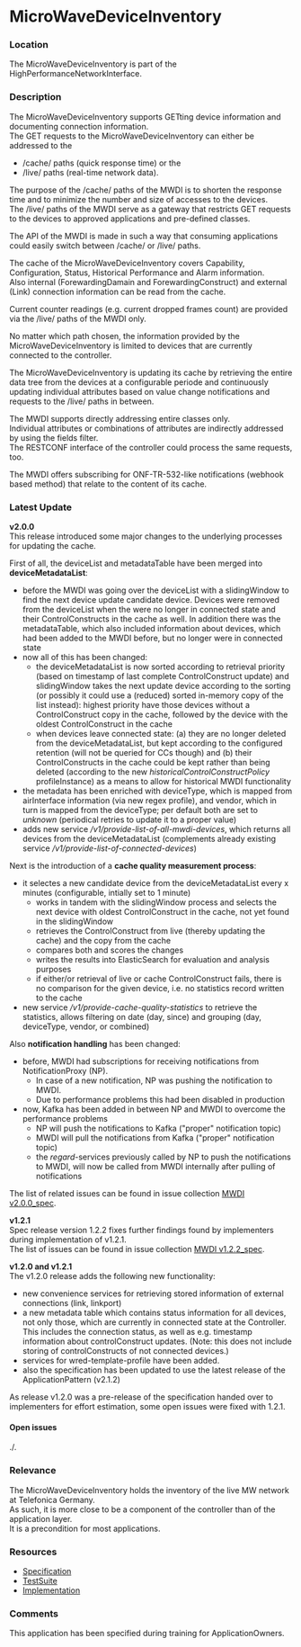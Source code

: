 # MicroWaveDeviceInventory  

### Location  
The MicroWaveDeviceInventory is part of the HighPerformanceNetworkInterface.  

### Description  
The MicroWaveDeviceInventory supports GETting device information and documenting connection information.  
The GET requests to the MicroWaveDeviceInventory can either be addressed to the  
 - /cache/ paths (quick response time) or the  
 - /live/ paths  (real-time network data).  

The purpose of the /cache/ paths of the MWDI is to shorten the response time and to minimize the number and size of accesses to the devices.  
The /live/ paths of the MWDI serve as a gateway that restricts GET requests to the devices to approved applications and pre-defined classes.  

The API of the MWDI is made in such a way that consuming applications could easily switch between /cache/ or /live/ paths.  

The cache of the MicroWaveDeviceInventory covers Capability, Configuration, Status, Historical Performance and Alarm information.  
Also internal (ForewardingDamain and ForewardingConstruct) and external (Link) connection information can be read from the cache.

Current counter readings (e.g. current dropped frames count) are provided via the /live/ paths of the MWDI only.  

No matter which path chosen, the information provided by the MicroWaveDeviceInventory is limited to devices that are currently connected to the controller.  

The MicroWaveDeviceInventory is updating its cache by retrieving the entire data tree from the devices at a configurable periode and continuously updating individual attributes based on value change notifications and requests to the /live/ paths in between.  

The MWDI supports directly addressing entire classes only.  
Individual attributes or combinations of attributes are indirectly addressed by using the fields filter.  
The RESTCONF interface of the controller could process the same requests, too.  

The MWDI offers subscribing for ONF-TR-532-like notifications (webhook based method) that relate to the content of its cache.  

### Latest Update  

**v2.0.0**  
This release introduced some major changes to the underlying processes for updating the cache.  

First of all, the deviceList and metadataTable have been merged into **deviceMetadataList**:
- before the MWDI was going over the deviceList with a slidingWindow to find the next device update candidate device. Devices were removed from the deviceList when the were no longer in connected state and their ControlConstructs in the cache as well. In addition there was the metadataTable, which also included information about devices, which had been added to the MWDI before, but no longer were in connected state
- now all of this has been changed:
  - the deviceMetadataList is now sorted according to retrieval priority (based on timestamp of last complete ControlConstruct update) and slidingWindow takes the next update device according to the sorting (or possibly it could use a (reduced) sorted in-memory copy of the list instead): highest priority have those devices without a ControlConstruct copy in the cache, followed by the device with the oldest ControlConstruct in the cache
  - when devices leave connected state: (a) they are no longer deleted from the deviceMetadataList, but kept according to the configured retention (will not be queried for CCs though) and (b) their ControlConstructs in the cache could be kept rather than being deleted (according to the new *historicalControlConstructPolicy* profileInstance) as a means to allow for historical MWDI functionality
- the metadata has been enriched with deviceType, which is mapped from airInterface information (via new regex profile), and vendor, which in turn is mapped from the deviceType; per default both are set to *unknown* (periodical retries to update it to a proper value)
- adds new service */v1/provide-list-of-all-mwdi-devices*, which returns all devices from the deviceMetadataList (complements already existing service */v1/provide-list-of-connected-devices*)

Next is the introduction of a **cache quality measurement process**:
- it selectes a new candidate device from the deviceMetadataList every x minutes (configurable, intially set to 1 minute)
  - works in tandem with the slidingWindow process and selects the next device with oldest ControlConstruct in the cache, not yet found in the slidingWindow
  - retrieves the ControlConstruct from live (thereby updating the cache) and the copy from the cache
  - compares both and scores the changes
  - writes the results into ElasticSearch for evaluation and analysis purposes
  - if either/or retrieval of live or cache ControlConstruct fails, there is no comparison for the given device, i.e. no statistics record written to the cache
- new service */v1/provide-cache-quality-statistics* to retrieve the statistics, allows filtering on date (day, since) and grouping (day, deviceType, vendor, or combined)

Also **notification handling** has been changed:
- before, MWDI had subscriptions for receiving notifications from NotificationProxy (NP).
  - In case of a new notification, NP was pushing the notification to MWDI.
  - Due to performance problems this had been disabled in production
- now, Kafka has been added in between NP and MWDI to overcome the performance problems
  - NP will push the notifications to Kafka ("proper" notification topic)
  - MWDI will pull the notifications from Kafka ("proper" notification topic)
  - the *regard*-services previously called by NP to push the notifications to MWDI, will now be called from MWDI internally after pulling of notifications

The list of related issues can be found in issue collection [MWDI v2.0.0_spec](https://github.com/openBackhaul/MicroWaveDeviceInventory/milestone/20).  


**v1.2.1**  
Spec release version 1.2.2 fixes further findings found by implementers during implementation of v1.2.1.  
The list of issues can be found in issue collection [MWDI v1.2.2_spec](https://github.com/openBackhaul/MicroWaveDeviceInventory/milestone/18).  

**v1.2.0 and v1.2.1**  
The v1.2.0 release adds the following new functionality:  
- new convenience services for retrieving stored information of external connections (link, linkport)  
- a new metadata table which contains status information for all devices, not only those, which are currently in connected state at the Controller. This includes the connection status, as well as e.g. timestamp information about controlConstruct updates. (Note: this does not include storing of controlConstructs of not connected devices.)  
- services for wred-template-profile have been added.  
- also the specification has been updated to use the latest release of the ApplicationPattern (v2.1.2)  

As release v1.2.0 was a pre-release of the specification handed over to implementers for effort estimation, some open issues were fixed with 1.2.1.  

#### Open issues
./. 

### Relevance
The MicroWaveDeviceInventory holds the inventory of the live MW network at Telefonica Germany.  
As such, it is more close to be a component of the controller than of the application layer.  
It is a precondition for most applications.  

### Resources
- [Specification](./spec/)
- [TestSuite](./testing/)
- [Implementation](./server/)

### Comments
This application has been specified during training for ApplicationOwners.
